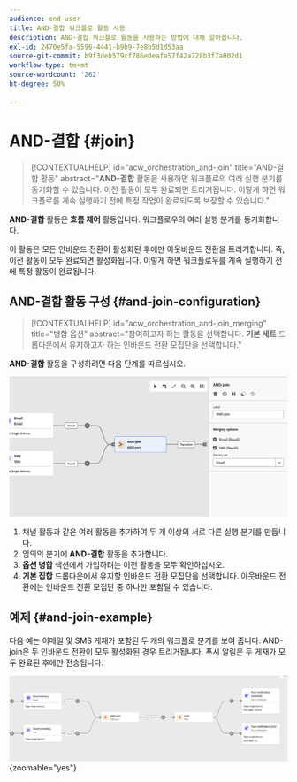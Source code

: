 ```yaml
---
audience: end-user
title: AND-결합 워크플로 활동 사용
description: AND-결합 워크플로 활동을 사용하는 방법에 대해 알아봅니다.
exl-id: 2470e5fa-5596-4441-b9b9-7e8b5d1d53aa
source-git-commit: b9f3deb579cf786e0eafa57f42a728b3f7a002d1
workflow-type: tm+mt
source-wordcount: '262'
ht-degree: 50%

---
```


# AND-결합 {#join}

>[!CONTEXTUALHELP]
>id="acw_orchestration_and-join"
>title="AND-결합 활동"
>abstract="**AND-결합** 활동을 사용하면 워크플로의 여러 실행 분기를 동기화할 수 있습니다. 이전 활동이 모두 완료되면 트리거됩니다. 이렇게 하면 워크플로를 계속 실행하기 전에 특정 작업이 완료되도록 보장할 수 있습니다."

**AND-결합** 활동은 **흐름 제어** 활동입니다. 워크플로우의 여러 실행 분기를 동기화합니다.

이 활동은 모든 인바운드 전환이 활성화된 후에만 아웃바운드 전환을 트리거합니다. 즉, 이전 활동이 모두 완료되면 활성화됩니다. 이렇게 하면 워크플로우를 계속 실행하기 전에 특정 활동이 완료됩니다.

## AND-결합 활동 구성 {#and-join-configuration}

>[!CONTEXTUALHELP]
>id="acw_orchestration_and-join_merging"
>title="병합 옵션"
>abstract="참여하고자 하는 활동을 선택합니다. **기본 세트** 드롭다운에서 유지하고자 하는 인바운드 전환 모집단을 선택합니다."

**AND-결합** 활동을 구성하려면 다음 단계를 따르십시오.

![AND-join 활동에 대한 구성 인터페이스를 보여주는 스크린샷입니다.](../assets/workflow-andjoin.png)

1. 채널 활동과 같은 여러 활동을 추가하여 두 개 이상의 서로 다른 실행 분기를 만듭니다.
1. 임의의 분기에 **AND-결합** 활동을 추가합니다.
1. **옵션 병합** 섹션에서 가입하려는 이전 활동을 모두 확인하십시오.
1. **기본 집합** 드롭다운에서 유지할 인바운드 전환 모집단을 선택합니다. 아웃바운드 전환에는 인바운드 전환 모집단 중 하나만 포함될 수 있습니다.

## 예제 {#and-join-example}

다음 예는 이메일 및 SMS 게재가 포함된 두 개의 워크플로 분기를 보여 줍니다. AND-join은 두 인바운드 전환이 모두 활성화된 경우 트리거됩니다. 푸시 알림은 두 게재가 모두 완료된 후에만 전송됩니다.

![두 개의 분기가 있는 워크플로우의 예이며, 이메일 및 SMS 게재와 푸시 알림이 표시됩니다.](../assets/workflow-andjoin-example.png){zoomable="yes"}